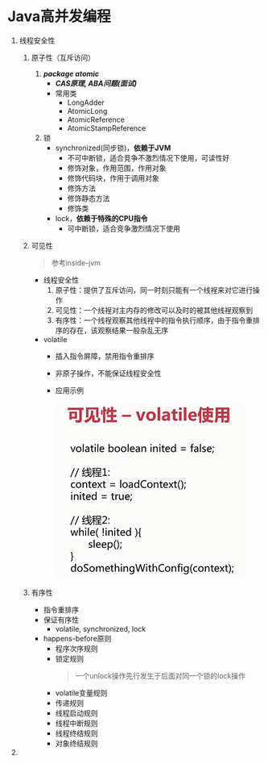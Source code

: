 # Java高并发编程

1. 线程安全性
    1. 原子性（互斥访问）
        1. ***package atomic***
            - ***CAS原理, ABA问题(面试)***
            - 常用类
                - LongAdder
                - AtomicLong
                - AtomicReference
                - AtomicStampReference
        2. 锁
            - synchronized(同步锁)，**依赖于JVM**
                - 不可中断锁，适合竞争不激烈情况下使用，可读性好
                - 修饰对象，作用范围，作用对象
                - 修饰代码块，作用于调用对象
                - 修饰方法
                - 修饰静态方法
                - 修饰类
            - lock，**依赖于特殊的CPU指令**
                - 可中断锁，适合竞争激烈情况下使用        
    2. 可见性
        > 参考inside-jvm
        - 线程安全性
            1. 原子性：提供了互斥访问，同一时刻只能有一个线裎来对它进行操作
            1. 可见性：一个线裎对主内存的修改可以及时的被其他线裎观察到
            1. 有序性：一个线裎观察其他线裎中的指令执行顺序，由于指令重排序的存在，该观察结果一般杂乱无序
        - volatile
            - 插入指令屏障，禁用指令重排序
            - 非原子操作，不能保证线程安全性
            - 应用示例
            
                ![volatile](./img/volatile.png)

    3. 有序性
        - 指令重排序
        - 保证有序性
            - volatile, synchronized, lock
        - happens-before原则
            - 程序次序规则
            - 锁定规则
                > 一个unlock操作先行发生于后面对同一个锁的lock操作
            - volatile变量规则
            - 传递规则
            - 线程启动规则
            - 线程中断规则
            - 线程终结规则
            - 对象终结规则    
2.
